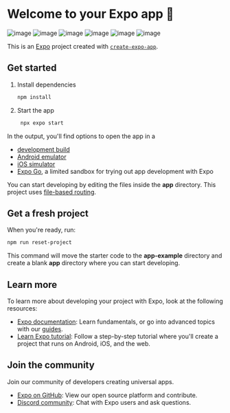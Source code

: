 # Welcome to your Expo app 👋
![image](https://github.com/user-attachments/assets/21869cef-eb26-4ae4-a1c2-3625aaf11c9e)
![image](https://github.com/user-attachments/assets/e2af052b-7d05-4ff2-994d-27b042ca86d2)
![image](https://github.com/user-attachments/assets/813d4f93-2e65-44a9-8625-ca53a45699d3)
![image](https://github.com/user-attachments/assets/4355af42-9578-4f6e-985d-654010480822)
![image](https://github.com/user-attachments/assets/a020e841-beac-4546-a471-489cb455e536)
![image](https://github.com/user-attachments/assets/77267074-7938-4d8c-98da-c6592ec12b9d)

This is an [Expo](https://expo.dev) project created with [`create-expo-app`](https://www.npmjs.com/package/create-expo-app).

## Get started

1. Install dependencies

   ```bash
   npm install
   ```

2. Start the app

   ```bash
    npx expo start
   ```

In the output, you'll find options to open the app in a

- [development build](https://docs.expo.dev/develop/development-builds/introduction/)
- [Android emulator](https://docs.expo.dev/workflow/android-studio-emulator/)
- [iOS simulator](https://docs.expo.dev/workflow/ios-simulator/)
- [Expo Go](https://expo.dev/go), a limited sandbox for trying out app development with Expo

You can start developing by editing the files inside the **app** directory. This project uses [file-based routing](https://docs.expo.dev/router/introduction).

## Get a fresh project

When you're ready, run:

```bash
npm run reset-project
```

This command will move the starter code to the **app-example** directory and create a blank **app** directory where you can start developing.

## Learn more

To learn more about developing your project with Expo, look at the following resources:

- [Expo documentation](https://docs.expo.dev/): Learn fundamentals, or go into advanced topics with our [guides](https://docs.expo.dev/guides).
- [Learn Expo tutorial](https://docs.expo.dev/tutorial/introduction/): Follow a step-by-step tutorial where you'll create a project that runs on Android, iOS, and the web.

## Join the community

Join our community of developers creating universal apps.

- [Expo on GitHub](https://github.com/expo/expo): View our open source platform and contribute.
- [Discord community](https://chat.expo.dev): Chat with Expo users and ask questions.
